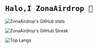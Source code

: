 # `Halo,I ZonaAirdrop 👋`  

![ZonaAirdrop's GitHub stats](https://github-readme-stats.vercel.app/api?username=ZonaAirdrop&show_icons=true&theme=radical)

![ZonaAirdrop's GitHub Streak](https://github-readme-streak-stats.herokuapp.com?user=ZonaAirdrop&theme=radical)

![Top Langs](https://github-readme-stats.vercel.app/api/top-langs/?username=ZonaAirdrop&layout=compact&theme=radical)

